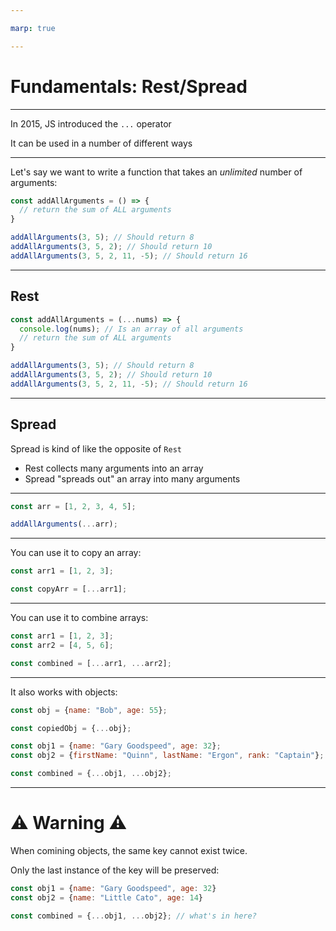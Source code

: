 ```yaml
---

marp: true

---
```


# Fundamentals: Rest/Spread

---

In 2015, JS introduced the `...` operator

It can be used in a number of different ways

---

Let's say we want to write a function that takes an _unlimited_ number of arguments:

```js
const addAllArguments = () => {
  // return the sum of ALL arguments
}

addAllArguments(3, 5); // Should return 8
addAllArguments(3, 5, 2); // Should return 10
addAllArguments(3, 5, 2, 11, -5); // Should return 16
```

---

## Rest

```js
const addAllArguments = (...nums) => {
  console.log(nums); // Is an array of all arguments
  // return the sum of ALL arguments
}

addAllArguments(3, 5); // Should return 8
addAllArguments(3, 5, 2); // Should return 10
addAllArguments(3, 5, 2, 11, -5); // Should return 16
```

---

## Spread

Spread is kind of like the opposite of `Rest`

- Rest collects many arguments into an array
- Spread "spreads out" an array into many arguments

---

```js
const arr = [1, 2, 3, 4, 5];

addAllArguments(...arr);

```

---

You can use it to copy an array:

```js
const arr1 = [1, 2, 3];

const copyArr = [...arr1];
```

---

You can use it to combine arrays:

```js
const arr1 = [1, 2, 3];
const arr2 = [4, 5, 6];

const combined = [...arr1, ...arr2];
```

---

It also works with objects:

```js
const obj = {name: "Bob", age: 55};

const copiedObj = {...obj};
```

```js
const obj1 = {name: "Gary Goodspeed", age: 32};
const obj2 = {firstName: "Quinn", lastName: "Ergon", rank: "Captain"};

const combined = {...obj1, ...obj2};
```

---

# ⚠️ Warning ⚠️
When comining objects, the same key cannot exist twice. 

Only the last instance of the key will be preserved:

```js
const obj1 = {name: "Gary Goodspeed", age: 32}
const obj2 = {name: "Little Cato", age: 14}

const combined = {...obj1, ...obj2}; // what's in here?
```